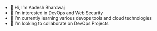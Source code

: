 - 👋 Hi, I’m Aadesh Bhardwaj
- 👀 I’m interested in DevOps and Web Security
- 🌱 I’m currently learning various devops tools and cloud technologies
- 💞️ I’m looking to collaborate on DevOps Projects

<!-- - 📫 How to reach me ... -->

<!---
AadeshBhardwaj/AadeshBhardwaj is a ✨ special ✨ repository because its `README.md` (this file) appears on your GitHub profile.
You can click the Preview link to take a look at your changes.
--->
